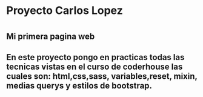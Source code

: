<h1>Proyecto Carlos Lopez<h1>
  <h2>Mi primera pagina web<h2>
En este proyecto pongo en practicas todas las tecnicas vistas en el curso de coderhouse las cuales son:
html,css,sass, variables,reset, mixin, medias querys y estilos de bootstrap.
